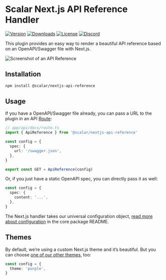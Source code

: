 # Scalar Next.js API Reference Handler

[![Version](https://img.shields.io/npm/v/%40scalar/nextjs-api-reference)](https://www.npmjs.com/package/@scalar/nextjs-api-reference)
[![Downloads](https://img.shields.io/npm/dm/%40scalar/nextjs-api-reference)](https://www.npmjs.com/package/@scalar/nextjs-api-reference)
[![License](https://img.shields.io/npm/l/%40scalar%2fnextjs-api-reference)](https://www.npmjs.com/package/@scalar/nextjs-api-reference)
[![Discord](https://img.shields.io/discord/1135330207960678410?style=flat&color=5865F2)](https://discord.gg/8HeZcRGPFS)

This plugin provides an easy way to render a beautiful API reference based on an OpenAPI/Swagger file with Next.js.

<picture>
  <source media="(prefers-color-scheme: dark)" srcset="https://github.com/scalar/scalar/assets/2039539/5837adad-a605-4edb-90ec-b929ff2b803b">
  <source media="(prefers-color-scheme: light)" srcset="https://github.com/scalar/scalar/assets/2039539/4f58202d-f40f-47b3-aeaa-44681b424a45">
  <img alt="Screenshot of an API Reference" src="https://github.com/scalar/scalar/assets/2039539/4f58202d-f40f-47b3-aeaa-44681b424a45">
</picture>

## Installation

```bash
npm install @scalar/nextjs-api-reference
```

## Usage

If you have a OpenAPI/Swagger file already, you can pass a URL to the plugin in an API [Route](https://nextjs.org/docs/app/building-your-application/routing/route-handlers):

```ts
// app/api/docs/route.ts
import { ApiReference } from '@scalar/nextjs-api-reference'

const config = {
  spec: {
    url: '/swagger.json',
  },
}

export const GET = ApiReference(config)
```

Or, if you just have a static OpenAPI spec, you can directly pass it as well:

```ts
const config = {
  spec: {
    content: '...',
  },
}
```

The Next.js handler takes our universal configuration object, [read more about configuration](https://github.com/scalar/scalar/tree/main/packages/api-reference#configuration) in the core package README.

## Themes

By default, we’re using a custom Next.js theme and it’s beautiful. But you can choose [one of our other themes](https://github.com/scalar/scalar/tree/main/packages/themes), too:

```ts
const config = {
  theme: 'purple',
}
```
